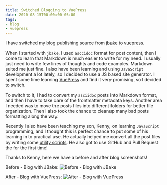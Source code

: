 ```yaml
---
title: Switched Blogging to VuePress
date: 2020-08-15T00:00:00-05:00
tags:
- blog
- vuepress
---
```


I have switched my blog publishing source from [jbake](https://github.com/zemian/zemian.github.io/tree/jbake) to [vuepress](https://github.com/zemian/zemian.github.io/tree/master).

When I started with `jbake`, I used `asccidoc` format for post content, then I come to learn that Markdown is much easier to write for my need. I usually just need to write few lines of thoughts and code examples. Markdown suited me just fine. I also have been learning and using `JavaScript` development a lot lately, so I decided to use a JS based site generator. I spent some time learning [VuePress](https://github.com/zemian/cms-eval/tree/master/learn-vuepress) and find it very promising, so I decided to switch. 

To switch to it, I had to convert my `asciidoc` posts into Markdown format, and then I have to take care of the frontmatter metadata keys. Another area I needed was to move the posts files into different folders for better file organization. Then I also took the chance to cleanup many bad posts formatting along the way.

Recently I also have been teaching my son, Kenny, on learning `JavaScript` programming, and I thought this is perfect chance to put some of his learning in to practical use. He actually helped me convert all the post files by writing some [utility scripts](https://github.com/zemian/zemian.github.io/pull/2). He also got to use GitHub and Pull Request the for the first time!

Thanks to Kenny, here we have a before and after blog screenshots!

Before - Blog with JBake:
![](/resources/images/posts/2020/blog-jbake.png "Before - Blog with JBake")

After - Blog with VuePress:
![](/resources/images/posts/2020/blog-vuepress.png "After - Blog with VuePress")
